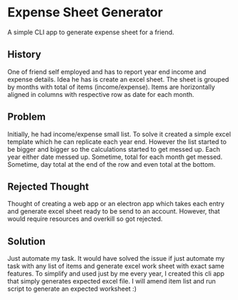 # Expense Sheet Generator

A simple CLI app to generate expense sheet for a friend.

## History

One of friend self employed and has to report year end income and expense details. Idea he has is create an excel sheet. The sheet is grouped by months with total of items (income/expense).
Items are horizontally aligned in columns with respective row as date for each month.

## Problem

Initially, he had income/expense small list. To solve it created a simple excel template which he can replicate each year end. However the list started to be bigger and bigger so the calculations started to get messed up. Each year either date messed up. Sometime, total for each month get messed. Sometime, day total at the end of the row and even total at the bottom.

## Rejected Thought
Thought of creating a web app or an electron app which takes each entry and generate excel sheet ready to be send to an account. However, that would require resources and overkill so got rejected.

## Solution
Just automate my task. It would have solved the issue if just automate my task with any list of items and generate excel work sheet with exact same features. To simplify and used just by me every year, I created this cli app that simply generates expected excel file. I will amend item list and run script to generate an expected worksheet :)

